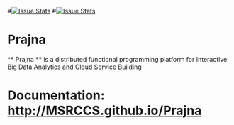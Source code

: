 #[![Issue Stats](http://issuestats.com/github/MSRCCS/Prajna/badge/issue)](http://issuestats.com/github/MSRCCS/Prajna)
#[![Issue Stats](http://issuestats.com/github/MSRCCS/Prajna/badge/pr)](http://issuestats.com/github/MSRCCS/Prajna)

# Prajna

** Prajna ** is a distributed functional programming platform for Interactive Big Data Analytics and Cloud Service Building

# Documentation: http://MSRCCS.github.io/Prajna



